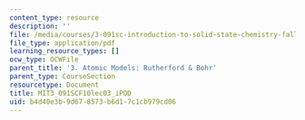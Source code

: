 ```yaml
---
content_type: resource
description: ''
file: /media/courses/3-091sc-introduction-to-solid-state-chemistry-fall-2010/b4d40e3b9d678573b6d17c1cb979cd06_MIT3_091SCF10lec03_iPOD.pdf
file_type: application/pdf
learning_resource_types: []
ocw_type: OCWFile
parent_title: '3. Atomic Models: Rutherford & Bohr'
parent_type: CourseSection
resourcetype: Document
title: MIT3_091SCF10lec03_iPOD
uid: b4d40e3b-9d67-8573-b6d1-7c1cb979cd06
---
```

